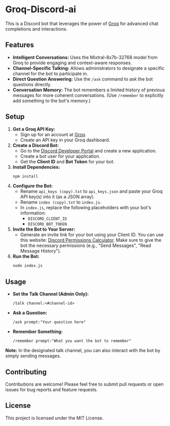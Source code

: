 # Groq-Discord-ai

This is a Discord bot that leverages the power of [Groq](https://groq.com/) for advanced chat completions and interactions. 

## Features

* **Intelligent Conversations:** Uses the Mixtral-8x7b-32768 model from Groq to provide engaging and context-aware responses. 
* **Channel-Specific Talking:**  Allows administrators to designate a specific channel for the bot to participate in.
* **Direct Question Answering:** Use the `/ask` command to ask the bot questions directly.
* **Conversation Memory:**  The bot remembers a limited history of previous messages for more coherent conversations. (Use `/remember` to explicitly add something to the bot's memory.)

## Setup

1. **Get a Groq API Key:**
   - Sign up for an account at [Groq](https://groq.com/).
   - Create an API key in your Groq dashboard.
2. **Create a Discord Bot:**
   - Go to the [Discord Developer Portal](https://discord.com/developers/applications) and create a new application.
   - Create a bot user for your application.
   - Get the **Client ID** and **Bot Token** for your bot. 
3. **Install Dependencies:**
   ```bash
   npm install
   ```
4. **Configure the Bot:**
   - Rename `api_keys (copy).txt` to `api_keys.json` and paste your Groq API key(s) into it (as a JSON array).
   - Rename `index (copy).txt` to `index.js`.
   - In `index.js`, replace the following placeholders with your bot's information:
     - `DISCORD_CLIENT_ID`
     - `DISCORD_BOT_TOKEN`
5. **Invite the Bot to Your Server:**
   - Generate an invite link for your bot using your Client ID. You can use this website: [Discord Permissions Calculator](https://discordapi.com/permissions.html). Make sure to give the bot the necessary permissions (e.g., "Send Messages", "Read Message History").
6. **Run the Bot:**
   ```bash
   node index.js
   ```

## Usage

* **Set the Talk Channel (Admin Only):**
   ```
   /talk channel:<#channel-id>
   ```
* **Ask a Question:**
   ```
   /ask prompt:"Your question here" 
   ```
* **Remember Something:**
   ```
   /remember prompt:"What you want the bot to remember"
   ```

**Note:** In the designated talk channel, you can also interact with the bot by simply sending messages.

## Contributing

Contributions are welcome! Please feel free to submit pull requests or open issues for bug reports and feature requests.

## License

This project is licensed under the MIT License.
